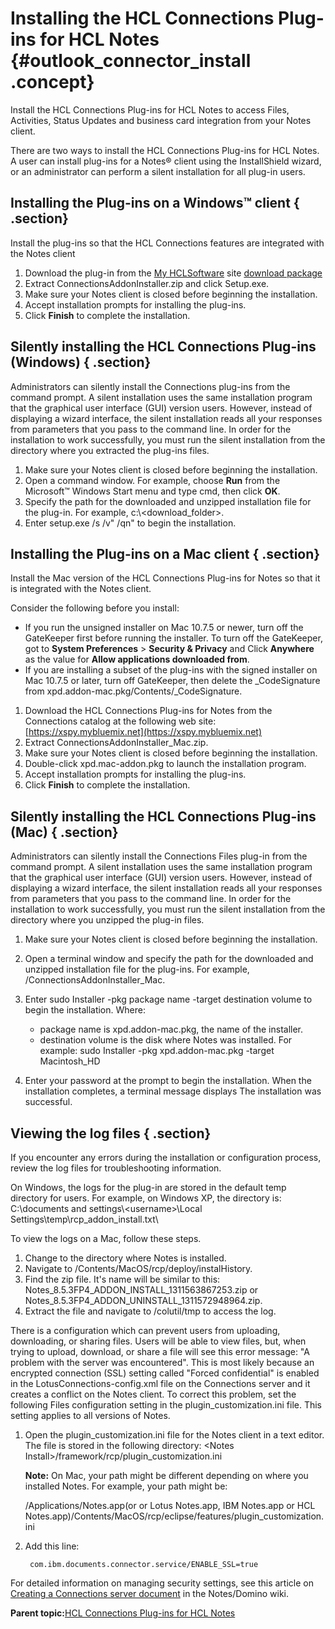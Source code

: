 # Installing the HCL Connections Plug-ins for HCL Notes {#outlook_connector_install .concept}

Install the HCL Connections Plug-ins for HCL Notes to access Files, Activities, Status Updates and business card integration from your Notes client.

There are two ways to install the HCL Connections Plug-ins for HCL Notes. A user can install plug-ins for a Notes® client using the InstallShield wizard, or an administrator can perform a silent installation for all plug-in users.

## Installing the Plug-ins on a Windows™ client { .section}

Install the plug-ins so that the HCL Connections features are integrated with the Notes client

1.  Download the plug-in from the [My HCLSoftware](https://my.hcltechsw.com/) site [download package](https://support.hcltechsw.com/csm?id=kb_article&sysparm_article=KB0074310)
2.  Extract ConnectionsAddonInstaller.zip and click Setup.exe.
3.  Make sure your Notes client is closed before beginning the installation.
4.  Accept installation prompts for installing the plug-ins.
5.  Click **Finish** to complete the installation.

## Silently installing the HCL Connections Plug-ins \(Windows\) { .section}

Administrators can silently install the Connections plug-ins from the command prompt. A silent installation uses the same installation program that the graphical user interface \(GUI\) version users. However, instead of displaying a wizard interface, the silent installation reads all your responses from parameters that you pass to the command line. In order for the installation to work successfully, you must run the silent installation from the directory where you extracted the plug-ins files.

1.  Make sure your Notes client is closed before beginning the installation.
2.  Open a command window. For example, choose **Run** from the Microsoft™ Windows Start menu and type cmd, then click **OK**.
3.  Specify the path for the downloaded and unzipped installation file for the plug-in. For example, c:\\<download\_folder\>.
4.  Enter setup.exe /s /v" /qn" to begin the installation.

## Installing the Plug-ins on a Mac client { .section}

Install the Mac version of the HCL Connections Plug-ins for Notes so that it is integrated with the Notes client.

Consider the following before you install:

-   If you run the unsigned installer on Mac 10.7.5 or newer, turn off the GateKeeper first before running the installer. To turn off the GateKeeper, got to **System Preferences** \> **Security & Privacy** and Click **Anywhere** as the value for **Allow applications downloaded from**.
-   If you are installing a subset of the plug-ins with the signed installer on Mac 10.7.5 or later, turn off GateKeeper, then delete the \_CodeSignature from xpd.addon-mac.pkg/Contents/\_CodeSignature.

1.  Download the HCL Connections Plug-ins for Notes from the Connections catalog at the following web site: [https://xspy.mybluemix.net](https://xspy.mybluemix.net)
2.  Extract ConnectionsAddonInstaller\_Mac.zip.
3.  Make sure your Notes client is closed before beginning the installation.
4.  Double-click xpd.mac-addon.pkg to launch the installation program.
5.  Accept installation prompts for installing the plug-ins.
6.  Click **Finish** to complete the installation.

## Silently installing the HCL Connections Plug-ins \(Mac\) { .section}

Administrators can silently install the Connections Files plug-in from the command prompt. A silent installation uses the same installation program that the graphical user interface \(GUI\) version users. However, instead of displaying a wizard interface, the silent installation reads all your responses from parameters that you pass to the command line. In order for the installation to work successfully, you must run the silent installation from the directory where you unzipped the plug-in files.

1.  Make sure your Notes client is closed before beginning the installation.
2.  Open a terminal window and specify the path for the downloaded and unzipped installation file for the plug-ins. For example, /ConnectionsAddonInstaller\_Mac.
3.  Enter sudo Installer -pkg package name -target destination volume to begin the installation. Where:

    -   package name is xpd.addon-mac.pkg, the name of the installer.
    -   destination volume is the disk where Notes was installed.
    For example: sudo Installer -pkg xpd.addon-mac.pkg -target Macintosh\_HD

4.  Enter your password at the prompt to begin the installation. When the installation completes, a terminal message displays The installation was successful.

## Viewing the log files { .section}

If you encounter any errors during the installation or configuration process, review the log files for troubleshooting information.

On Windows, the logs for the plug-in are stored in the default temp directory for users. For example, on Windows XP, the directory is: C:\\documents and settings\\<username\>\\Local Settings\\temp\\rcp\_addon\_install.txt\\

To view the logs on a Mac, follow these steps.

1.  Change to the directory where Notes is installed.
2.  Navigate to /Contents/MacOS/rcp/deploy/instalHistory.
3.  Find the zip file. It's name will be similar to this: Notes\_8.5.3FP4\_ADDON\_INSTALL\_1311563867253.zip or Notes\_8.5.3FP4\_ADDON\_UNINSTALL\_1311572948964.zip.
4.  Extract the file and navigate to /colutil/tmp to access the log.

There is a configuration which can prevent users from uploading, downloading, or sharing files. Users will be able to view files, but, when trying to upload, download, or share a file will see this error message: "A problem with the server was encountered". This is most likely because an encrypted connection \(SSL\) setting called "Forced confidential" is enabled in the LotusConnections-config.xml file on the Connections server and it creates a conflict on the Notes client. To correct this problem, set the following Files configuration setting in the plugin\_customization.ini file. This setting applies to all versions of Notes.

1.  Open the plugin\_customization.ini file for the Notes client in a text editor. The file is stored in the following directory: <Notes Install\>/framework/rcp/plugin\_customization.ini

    **Note:** On Mac, your path might be different depending on where you installed Notes. For example, your path might be:

    /Applications/Notes.app\(or or Lotus Notes.app, IBM Notes.app or HCL Notes.app\)/Contents/MacOS/rcp/eclipse/features/plugin\_customization.ini

2.  Add this line:

    ```
     com.ibm.documents.connector.service/ENABLE_SSL=true
    ```


For detailed information on managing security settings, see this article on [Creating a Connections server document](http://www-12.lotus.com/ldd/doc/domino_notes/9.0/help9_admin.nsf/855dc7fcfd5fec9a85256b870069c0ab/7ffcd4b5af76d83385257b19005b3d4c?OpenDocument&Highlight=0,activities) in the Notes/Domino wiki.

**Parent topic:**[HCL Connections Plug-ins for HCL Notes](../../connectors/admin/files_plugin_install_overview.md)

